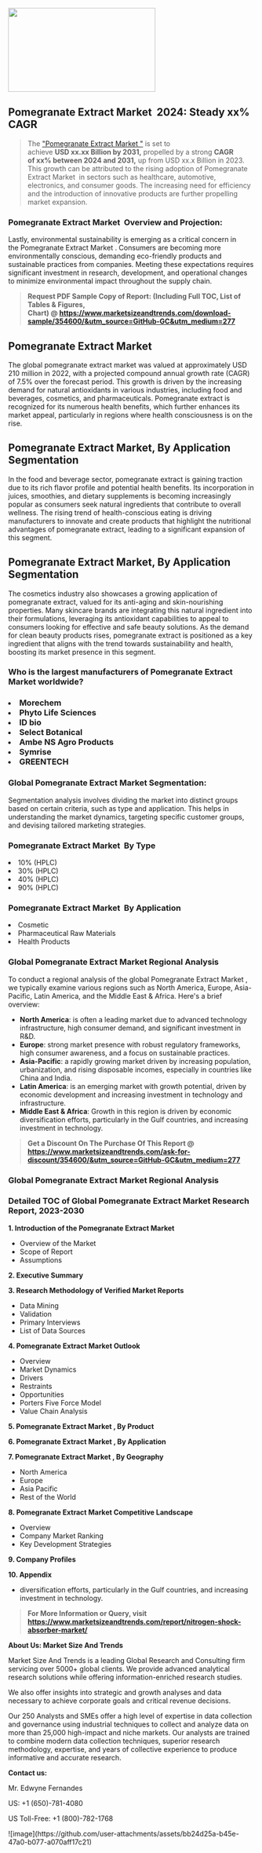 <p><img class="alignnone size-medium wp-image-20088" src="https://ffe5etoiles.com/wp-content/uploads/2024/12/MST1-300x171.png" alt="" width="300" height="171" /></p><h2 id="ember46" class="ember-view reader-text-block__heading-2">Pomegranate Extract Market &nbsp;2024: Steady&nbsp;xx% CAGR</h2><blockquote id="ember47" class="ember-view reader-text-block__blockquote">The&nbsp;<a class="app-aware-link " href="https://www.marketsizeandtrends.com/download-sample/354600/&utm_source=GitHub-GC&utm_medium=277" target="_blank" data-test-app-aware-link="">"Pomegranate Extract Market "</a>&nbsp;is set to achieve&nbsp;<strong>USD&nbsp;xx.xx&nbsp;Billion by 2031,</strong>&nbsp;propelled by a strong&nbsp;<strong>CAGR of&nbsp;xx% between 2024 and 2031,</strong>&nbsp;up from USD xx.x Billion in 2023. This growth can be attributed to the rising adoption of&nbsp;Pomegranate Extract Market &nbsp;in sectors such as healthcare, automotive, electronics, and consumer goods. The increasing need for efficiency and the introduction of innovative products are further propelling market expansion.</blockquote><h3 id="ember48" class="ember-view reader-text-block__heading-3">Pomegranate Extract Market &nbsp;Overview and Projection:</h3><p id="ember49" class="ember-view reader-text-block__paragraph">Lastly, environmental sustainability is emerging as a critical concern in the&nbsp;Pomegranate Extract Market . Consumers are becoming more environmentally conscious, demanding eco-friendly products and sustainable practices from companies. Meeting these expectations requires significant investment in research, development, and operational changes to minimize environmental impact throughout the supply chain.</p><blockquote id="ember50" class="ember-view reader-text-block__blockquote"><strong>Request PDF Sample Copy of Report: (Including Full TOC, List of Tables &amp; Figures, Chart)&nbsp;@&nbsp;<strong><a href="https://www.marketsizeandtrends.com/download-sample/354600/&utm_source=GitHub-GC&utm_medium=277" target="_blank">https://www.marketsizeandtrends.com/download-sample/354600/&utm_source=GitHub-GC&utm_medium=277</a></strong></strong></blockquote><h3 class=""> <h2>Pomegranate Extract Market</h2><p>The global pomegranate extract market was valued at approximately USD 210 million in 2022, with a projected compound annual growth rate (CAGR) of 7.5% over the forecast period. This growth is driven by the increasing demand for natural antioxidants in various industries, including food and beverages, cosmetics, and pharmaceuticals. Pomegranate extract is recognized for its numerous health benefits, which further enhances its market appeal, particularly in regions where health consciousness is on the rise.</p><h2>Pomegranate Extract Market, By Application Segmentation</h2><p>In the food and beverage sector, pomegranate extract is gaining traction due to its rich flavor profile and potential health benefits. Its incorporation in juices, smoothies, and dietary supplements is becoming increasingly popular as consumers seek natural ingredients that contribute to overall wellness. The rising trend of health-conscious eating is driving manufacturers to innovate and create products that highlight the nutritional advantages of pomegranate extract, leading to a significant expansion of this segment.</p><h2>Pomegranate Extract Market, By Application Segmentation</h2><p>The cosmetics industry also showcases a growing application of pomegranate extract, valued for its anti-aging and skin-nourishing properties. Many skincare brands are integrating this natural ingredient into their formulations, leveraging its antioxidant capabilities to appeal to consumers looking for effective and safe beauty solutions. As the demand for clean beauty products rises, pomegranate extract is positioned as a key ingredient that aligns with the trend towards sustainability and health, boosting its market presence in this segment.</p></h3><h3 id="" class="">Who is the largest manufacturers of&nbsp;Pomegranate Extract Market  worldwide?</h3><h3 class=""></Li><Li>Morechem</Li><Li> Phyto Life Sciences</Li><Li> ID bio</Li><Li> Select Botanical</Li><Li> Ambe NS Agro Products</Li><Li> Symrise</Li><Li> GREENTECH</h3><h3 id="ember53" class="ember-view reader-text-block__heading-3">Global&nbsp;Pomegranate Extract Market  Segmentation:</h3><p id="ember54" class="ember-view reader-text-block__paragraph">Segmentation analysis involves dividing the market into distinct groups based on certain criteria, such as type and application. This helps in understanding the market dynamics, targeting specific customer groups, and devising tailored marketing strategies.</p><h3 id="" class="">Pomegranate Extract Market &nbsp;By Type</h3><p></Li><Li>10% (HPLC)</Li><Li> 30% (HPLC)</Li><Li> 40% (HPLC)</Li><Li> 90% (HPLC)</p><h3 id="" class="">Pomegranate Extract Market &nbsp;By Application</h3><p class=""></Li><Li>Cosmetic</Li><Li> Pharmaceutical Raw Materials</Li><Li> Health Products</p><h3 id="ember62" class="ember-view reader-text-block__heading-3">Global Pomegranate Extract Market  Regional Analysis</h3><p id="ember63" class="ember-view reader-text-block__paragraph">To conduct a regional analysis of the global Pomegranate Extract Market , we typically examine various regions such as North America, Europe, Asia-Pacific, Latin America, and the Middle East &amp; Africa. Here's a brief overview:</p><ul><li><strong>North America</strong>: is often a leading market due to advanced technology infrastructure, high consumer demand, and significant investment in R&amp;D.</li><li><strong>Europe</strong>: strong market presence with robust regulatory frameworks, high consumer awareness, and a focus on sustainable practices.</li><li><strong>Asia-Pacific</strong>: a rapidly growing market driven by increasing population, urbanization, and rising disposable incomes, especially in countries like China and India.</li><li><strong>Latin America</strong>: is an emerging market with growth potential, driven by economic development and increasing investment in technology and infrastructure.</li><li><strong>Middle East &amp; Africa</strong>: Growth in this region is driven by economic diversification efforts, particularly in the Gulf countries, and increasing investment in technology.</li></ul><blockquote id="ember61" class="ember-view reader-text-block__blockquote"><strong>Get a Discount On The Purchase Of This Report @ <strong><a href="https://html-cleaner.com/" target="">https://www.marketsizeandtrends.com/ask-for-discount/354600/&utm_source=GitHub-GC&utm_medium=277</a></strong></strong></blockquote><h3 id="ember62" class="ember-view reader-text-block__heading-3">Global Pomegranate Extract Market  Regional Analysis</h3><h3 id="" class="">Detailed TOC of Global Pomegranate Extract Market  Research Report, 2023-2030</h3><p id="" class=""><strong>1. Introduction of the Pomegranate Extract Market </strong></p><ul><li>Overview of the Market</li><li>Scope of Report</li><li>Assumptions</li></ul><p id="" class=""><strong>2. Executive Summary</strong></p><p id="" class=""><strong>3. Research Methodology of Verified Market Reports</strong></p><ul><li>Data Mining</li><li>Validation</li><li>Primary Interviews</li><li>List of Data Sources</li></ul><p id="" class=""><strong>4. Pomegranate Extract Market  Outlook</strong></p><ul><li>Overview</li><li>Market Dynamics</li><li>Drivers</li><li>Restraints</li><li>Opportunities</li><li>Porters Five Force Model</li><li>Value Chain Analysis</li></ul><p id="" class=""><strong>5. Pomegranate Extract Market , By Product</strong></p><p id="" class=""><strong>6. Pomegranate Extract Market , By Application</strong></p><p id="" class=""><strong>7. Pomegranate Extract Market , By Geography</strong></p><ul><li>North America</li><li>Europe</li><li>Asia Pacific</li><li>Rest of the World</li></ul><p id="" class=""><strong>8. Pomegranate Extract Market  Competitive Landscape</strong></p><ul><li>Overview</li><li>Company Market Ranking</li><li>Key Development Strategies</li></ul><p id="" class=""><strong>9. Company Profiles</strong></p><p id="" class=""><strong>10. Appendix</strong></p><ul><li>diversification efforts, particularly in the Gulf countries, and increasing investment in technology.</li></ul><blockquote id="ember65" class="ember-view reader-text-block__blockquote"><strong>For More Information or Query, visit <strong><strong><a href="https://html-cleaner.com/" target="">https://www.marketsizeandtrends.com/report/nitrogen-shock-absorber-market/</a></strong></strong></strong></blockquote><p id="" class=""><strong>About Us: Market Size And Trends</strong></p><p id="" class="">Market Size And Trends is a leading Global Research and Consulting firm servicing over 5000+ global clients. We provide advanced analytical research solutions while offering information-enriched research studies.</p><p id="" class="">We also offer insights into strategic and growth analyses and data necessary to achieve corporate goals and critical revenue decisions.</p><p id="" class="">Our 250 Analysts and SMEs offer a high level of expertise in data collection and governance using industrial techniques to collect and analyze data on more than 25,000 high-impact and niche markets. Our analysts are trained to combine modern data collection techniques, superior research methodology, expertise, and years of collective experience to produce informative and accurate research.</p><p id="" class=""><strong>Contact us:</strong></p><p id="" class="">Mr. Edwyne Fernandes</p><p id="" class="">US: +1 (650)-781-4080</p><p id="" class="">US Toll-Free: +1 (800)-782-1768</p>
![image](https://github.com/user-attachments/assets/bb24d25a-b45e-47a0-b077-a070aff17c21)
